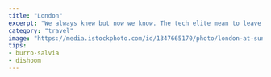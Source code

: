 ```yaml
---
title: "London"
excerpt: "We always knew but now we know. The tech elite mean to leave us all behind."
category: "travel"
image: "https://media.istockphoto.com/id/1347665170/photo/london-at-sunset.jpg?s=612x612&w=0&k=20&c=MdiIzSNKvP8Ct6fdgdV3J4FVcfsfzQjMb6swe2ybY6I="
tips:
- burro-salvia
- dishoom
---
```




